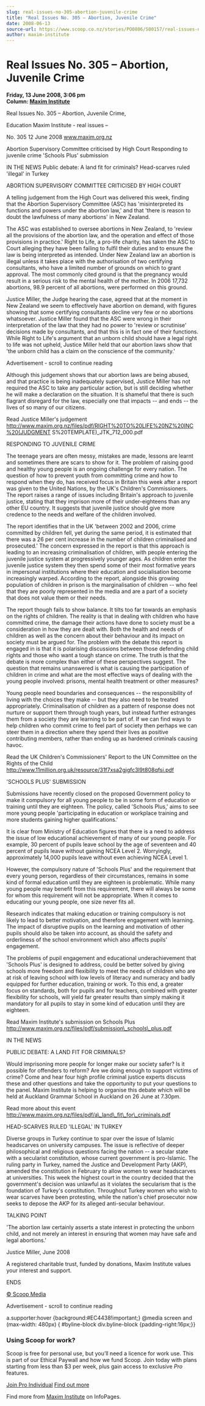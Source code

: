 ```yaml
---
slug: real-issues-no-305-abortion-juvenile-crime
title: "Real Issues No. 305 – Abortion, Juvenile Crime"
date: 2008-06-13
source-url: https://www.scoop.co.nz/stories/PO0806/S00157/real-issues-no-305-abortion-juvenile-crime.htm
author: maxim-institute
---
```

Real Issues No. 305 – Abortion, Juvenile Crime
==============================================

**Friday, 13 June 2008, 3:06 pm**  
**Column: [Maxim Institute](https://info.scoop.co.nz/Maxim_Institute)**

Real Issues No. 305 – Abortion, Juvenile Crime,

Education Maxim Institute - real issues –

No. 305 12 June 2008 www.maxim.org.nz

Abortion Supervisory Committee criticised by High Court Responding to juvenile crime 'Schools Plus' submission

IN THE NEWS Public debate: A land fit for criminals? Head-scarves ruled 'illegal' in Turkey

ABORTION SUPERVISORY COMMITTEE CRITICISED BY HIGH COURT

A telling judgement from the High Court was delivered this week, finding that the Abortion Supervisory Committee (ASC) has 'misinterpreted its functions and powers under the abortion law,' and that 'there is reason to doubt the lawfulness of many abortions' in New Zealand.

The ASC was established to oversee abortions in New Zealand, to 'review all the provisions of the abortion law, and the operation and effect of those provisions in practice.' Right to Life, a pro-life charity, has taken the ASC to Court alleging they have been failing to fulfil their duties and to ensure the law is being interpreted as intended. Under New Zealand law an abortion is illegal unless it takes place with the authorisation of two certifying consultants, who have a limited number of grounds on which to grant approval. The most commonly cited ground is that the pregnancy would result in a serious risk to the mental health of the mother. In 2006 17,732 abortions, 98.9 percent of all abortions, were performed on this ground.

Justice Miller, the Judge hearing the case, agreed that at the moment in New Zealand we seem to effectively have abortion on demand, with figures showing that some certifying consultants decline very few or no abortions whatsoever. Justice Miller found that the ASC were wrong in their interpretation of the law that they had no power to 'review or scrutinise' decisions made by consultants, and that this is in fact one of their functions. While Right to Life's argument that an unborn child should have a legal right to life was not upheld, Justice Miller held that our abortion laws show that 'the unborn child has a claim on the conscience of the community.'

Advertisement - scroll to continue reading





Although this judgement shows that our abortion laws are being abused, and that practice is being inadequately supervised, Justice Miller has not required the ASC to take any particular action, but is still deciding whether he will make a declaration on the situation. It is shameful that there is such flagrant disregard for the law, especially one that impacts -- and ends -- the lives of so many of our citizens.

Read Justice Miller's judgement http://www.maxim.org.nz/files/pdf/RIGHT%20TO%20LIFE%20NZ%20INC%20(JUDGMENT S%20TEMPLATE)\_JTK\_712\_000.pdf

RESPONDING TO JUVENILE CRIME

The teenage years are often messy, mistakes are made, lessons are learnt and sometimes there are scars to show for it. The problem of raising good and healthy young people is an ongoing challenge for every nation. The question of how to prevent youth from committing crime and how to respond when they do, has received focus in Britain this week after a report was given to the United Nations, by the UK's Children's Commissioners. The report raises a range of issues including Britain's approach to juvenile justice, stating that they imprison more of their under-eighteens than any other EU country. It suggests that juvenile justice should give more credence to the needs and welfare of the children involved.

The report identifies that in the UK 'between 2002 and 2006, crime committed by children fell, yet during the same period, it is estimated that there was a 26 per cent increase in the number of children criminalised and prosecuted.' The concern expressed in the report is that this approach is leading to an increasing criminalisation of children, with people entering the juvenile justice system at progressively younger ages. As children enter the juvenile justice system they then spend some of their most formative years in impersonal institutions where their education and socialisation become increasingly warped. According to the report, alongside this growing population of children in prison is the marginalisation of children -- who feel that they are poorly represented in the media and are a part of a society that does not value them or their needs.

The report though fails to show balance. It tilts too far towards an emphasis on the rights of children. The reality is that in dealing with children who have committed crime, the damage their actions have done to society must be a consideration in how they are dealt with. Both the health and needs of children as well as the concern about their behaviour and its impact on society must be argued for. The problem with the debate this report is engaged in is that it is polarising discussions between those defending child rights and those who want a tough stance on crime. The truth is that the debate is more complex than either of these perspectives suggest. The question that remains unanswered is what is causing the participation of children in crime and what are the most effective ways of dealing with the young people involved: prisons, mental health treatment or other measures?

Young people need boundaries and consequences -- the responsibility of living with the choices they make -- but they also need to be treated appropriately. Criminalisation of children as a pattern of response does not nurture or support them through tough years, but instead further estranges them from a society they are learning to be part of. If we can find ways to help children who commit crime to feel part of society then perhaps we can steer them in a direction where they spend their lives as positive contributing members, rather than ending up as hardened criminals causing havoc.

Read the UK Children's Commissioners' Report to the UN Committee on the Rights of the Child http://www.11million.org.uk/resource/31f7xsa2gjgfc3l9t808qfsi.pdf

'SCHOOLS PLUS' SUBMISSION

Submissions have recently closed on the proposed Government policy to make it compulsory for all young people to be in some form of education or training until they are eighteen. The policy, called 'Schools Plus,' aims to see more young people 'participating in education or workplace training and more students gaining higher qualifications.'

It is clear from Ministry of Education figures that there is a need to address the issue of low educational achievement of many of our young people. For example, 30 percent of pupils leave school by the age of seventeen and 40 percent of pupils leave without gaining NCEA Level 2. Worryingly, approximately 14,000 pupils leave without even achieving NCEA Level 1.

However, the compulsory nature of 'Schools Plus' and the requirement that every young person, regardless of their circumstances, remains in some kind of formal education until they are eighteen is problematic. While many young people may benefit from this requirement, there will always be some for whom this requirement will not be appropriate. When it comes to educating our young people, one size never fits all.

Research indicates that making education or training compulsory is not likely to lead to better motivation, and therefore engagement with learning. The impact of disruptive pupils on the learning and motivation of other pupils should also be taken into account, as should the safety and orderliness of the school environment which also affects pupils' engagement.

The problems of pupil engagement and educational underachievement that 'Schools Plus' is designed to address, could be better solved by giving schools more freedom and flexibility to meet the needs of children who are at risk of leaving school with low levels of literacy and numeracy and badly equipped for further education, training or work. To this end, a greater focus on standards, both for pupils and for teachers, combined with greater flexibility for schools, will yield far greater results than simply making it mandatory for all pupils to stay in some kind of education until they are eighteen.

Read Maxim Institute's submission on Schools Plus http://www.maxim.org.nz/files/pdf/submission\_schools\_plus.pdf

IN THE NEWS

PUBLIC DEBATE: A LAND FIT FOR CRIMINALS?

Would imprisoning more people for longer make our society safer? Is it possible for offenders to reform? Are we doing enough to support victims of crime? Come and hear four high profile criminal justice experts discuss these and other questions and take the opportunity to put your questions to the panel. Maxim Institute is helping to organise this debate which will be held at Auckland Grammar School in Auckland on 26 June at 7.30pm.

Read more about this event http://www.maxim.org.nz/files/pdf/a\_land\_fit\_for\_criminals.pdf

HEAD-SCARVES RULED 'ILLEGAL' IN TURKEY

Diverse groups in Turkey continue to spar over the issue of Islamic headscarves on university campuses. The issue is reflective of deeper philosophical and religious questions facing the nation -- a secular state with a secularist constitution, whose current government is pro-Islamic. The ruling party in Turkey, named the Justice and Development Party (AKP), amended the constitution in February to allow women to wear headscarves at universities. This week the highest court in the country decided that the government's decision was unlawful as it violates the secularism that is the foundation of Turkey's constitution. Throughout Turkey women who wish to wear scarves have been protesting, while the nation's chief prosecutor now seeks to depose the AKP for its alleged anti-secular behaviour.

TALKING POINT

'The abortion law certainly asserts a state interest in protecting the unborn child, and not merely an interest in ensuring that women may have safe and legal abortions.'

Justice Miller, June 2008

A registered charitable trust, funded by donations, Maxim Institute values your interest and support.

ENDS

  

[© Scoop Media](http://www.scoop.co.nz/about/terms.html)  

Advertisement - scroll to continue reading



a.supporter:hover {background:#EC4438!important;} @media screen and (max-width: 480px) { #byline-block div.byline-block {padding-right:16px;}}

### Using Scoop for work?

Scoop is free for personal use, but you’ll need a licence for work use. This is part of our Ethical Paywall and how we fund Scoop. Join today with plans starting from less than $3 per week, plus gain access to exclusive _Pro_ features.  
  
[Join Pro Individual](https://pro.scoop.co.nz/Individual/?from=ProIn24) [Find out more](https://pro.scoop.co.nz/using-scoop-for-work/?from=ProIn24)

Find more from [Maxim Institute](https://info.scoop.co.nz/Maxim_Institute) on InfoPages.
